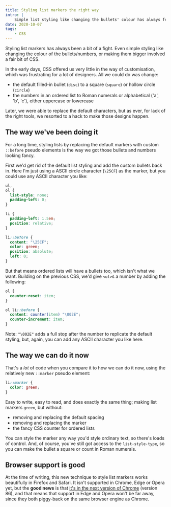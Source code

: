 ```yaml
---
title: Styling list markers the right way
intro: |
    Simple list styling like changing the bullets' colour has always felt like a hack, involving a lot of CSS. But now there's a proper way to do it!
date: 2020-10-07
tags:
    - CSS
---
```


Styling list markers has always been a bit of a fight. Even simple styling like changing the colour of the bullets/numbers, or making them bigger involved a fair bit of CSS.

In the early days, CSS offered us very little in the way of customisation, which was frustrating for a lot of designers. All we could do was change:

- the default filled-in bullet (`disc`) to a square (`square`) or hollow circle (`circle`)
- the numbers in an ordered list to Roman numerals or alphabetical ('a', 'b', 'c'), either uppercase or lowercase

Later, we were able to replace the default characters, but as ever, for lack of the right tools, we resorted to a hack to make those designs happen.


## The way we've been doing it

For a long time, styling lists by replacing the default markers with custom `::before` pseudo elements is the way we got those bullets and numbers looking fancy.

First we'd get rid of the default list styling and add the custom bullets back in. Here I'm just using a ASCII circle character (`\25CF`) as the marker, but you could use any ASCII character you like:

```css
ul,
ol {
  list-style: none;
  padding-left: 0;
}

li {
  padding-left: 1.5em;
  position: relative;
}

li::before {
  content: "\25CF";
  color: green;
  position: absolute;
  left: 0;
}
```

But that means ordered lists will have a bullets too, which isn't what we want. Building on the previous CSS, we'd give `<ol>`s a number by adding the following:

```css
ol {
  counter-reset: item;
}

ol li::before {
  content: counter(item) "\002E";
  counter-increment: item;
}
```

Note: `"\002E"` adds a full stop after the number to replicate the default styling, but, again, you can add any ASCII character you like here.


## The way we can do it now

That's a *lot* of code when you compare it to how we can do it now, using the relatively new `::marker` pseudo element:

```css
li::marker {
  color: green;
}
```

Easy to write, easy to read, and does exactly the same thing; making list markers `green`, but without:

- removing and replacing the default spacing
- removing and replacing the marker
- the fancy CSS counter for ordered lists

You can style the marker any way you'd style ordinary text, so there's loads of control. And, of course, you've still got access to the `list-style-type`, so you can make the bullet a square or count in Roman numerals.


## Browser support is good

At the time of writing, this new technique to style list markers works beautifully in Firefox and Safari. It isn't supported in Chrome, Edge or Opera yet, but the **good news** is that [it's in the next version of Chrome](https://caniuse.com/css-marker-pseudo) (version 86), and that means that support in Edge and Opera won't be far away, since they both piggy-back on the same browser engine as Chrome.
